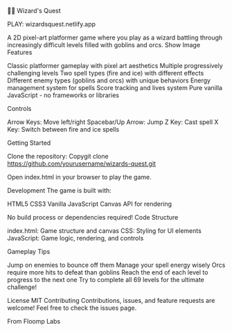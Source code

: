 🧙‍♂️ Wizard's Quest

PLAY: wizardsquest.netlify.app

A 2D pixel-art platformer game where you play as a wizard battling through increasingly difficult levels filled with goblins and orcs.
Show Image
Features

Classic platformer gameplay with pixel art aesthetics
Multiple progressively challenging levels
Two spell types (fire and ice) with different effects
Different enemy types (goblins and orcs) with unique behaviors
Energy management system for spells
Score tracking and lives system
Pure vanilla JavaScript - no frameworks or libraries

Controls

Arrow Keys: Move left/right
Spacebar/Up Arrow: Jump
Z Key: Cast spell
X Key: Switch between fire and ice spells

Getting Started

Clone the repository:
Copygit clone https://github.com/yourusername/wizards-quest.git

Open index.html in your browser to play the game.

Development
The game is built with:

HTML5
CSS3
Vanilla JavaScript
Canvas API for rendering

No build process or dependencies required!
Code Structure

index.html: Game structure and canvas
CSS: Styling for UI elements
JavaScript: Game logic, rendering, and controls

Gameplay Tips

Jump on enemies to bounce off them
Manage your spell energy wisely
Orcs require more hits to defeat than goblins
Reach the end of each level to progress to the next one
Try to complete all 69 levels for the ultimate challenge!

License
MIT
Contributing
Contributions, issues, and feature requests are welcome! Feel free to check the issues page.

From Floomp Labs

